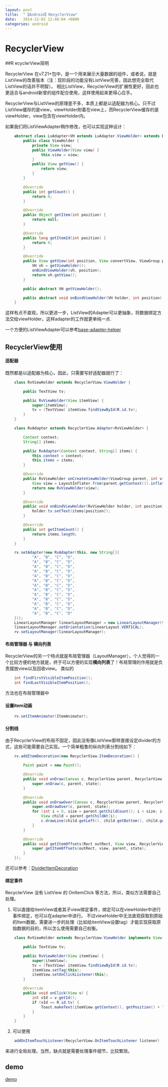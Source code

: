 ```yaml
---
layout: post
title:  "【Android】RecyclerView"
date:   2014-12-02 12:46:04 +0800
categories: android
---
```


# RecyclerView

##R ecyclerView简明

RecyclerView 在v7.21+包中，是一个用来展示大量数据的组件，或者说，就是ListView的改善版本（注：现阶段的功能没有ListView完善，因此想完全取代ListView的话并不明智）。
相比ListView，RecyclerView的扩展性更好，因此也更适合与android新曾的组件配合使用，这样使用起来更得心应手。

RecyclerView与ListView的原理差不多，本质上都是以适配器为核心。只不过ListView缓存的是view，viewHolder附着在view上，而RecyclerView缓存的是viewHolder，view包含在viewHolder内。

如果我们将ListViewAdapter稍作修改，也可以实现这种设计：

```java
    abstract class LvAdapter<VH extends LvAdapter.ViewHolder> extends BaseAdapter {
        public class ViewHolder {
            private View view;
            public ViewHolder(View view) {
                this.view = view;
            }
            public View getView() {
                return view;
            }
        }

        @Override
        public int getCount() {
            return 0;
        }

        @Override
        public Object getItem(int position) {
            return null;
        }

        @Override
        public long getItemId(int position) {
            return 0;
        }

        @Override
        public View getView(int position, View convertView, ViewGroup parent) {
            VH vh = getViewHolder();
            onBindViewHolder(vh, position);
            return vh.getView();
        }

        public abstract VH getViewHolder();

        public abstract void onBindViewHolder(VH holder, int position);
    }
```

这样有点不直观，所以更进一步，ListView的Adapter可以更抽象，将数据绑定方法交给viewHolder，这样adapter的工作就更单纯一点.

一个方便的ListViewAdapter可以参考[base-adapter-helper](https://github.com/JoanZapata/base-adapter-helper)


## RecyclerView使用

#### 适配器
既然都是以适配器为核心，因此，只需要写好适配器就行了：

```java
    class RvViewHolder extends RecyclerView.ViewHolder {

        public TextView tv;

        public RvViewHolder(View itemView) {
            super(itemView);
            tv = (TextView) itemView.findViewById(R.id.tv);
        }
    }

    class RvAdapter extends RecyclerView.Adapter<RvViewHolder> {

        Context context;
        String[] items;

        public RvAdapter(Context context, String[] items) {
            this.context = context;
            this.items = items;
        }

        @Override
        public RvViewHolder onCreateViewHolder(ViewGroup parent, int viewType) {
            View view = LayoutInflater.from(parent.getContext()).inflate(R.layout.apt_v7_recycler_view, parent, false);
            return new RvViewHolder(view);
        }

        @Override
        public void onBindViewHolder(RvViewHolder holder, int position) {
            holder.tv.setText(items[position]);
        }

        @Override
        public int getItemCount() {
            return items.length;
        }
    }

    rv.setAdapter(new RvAdapter(this, new String[]{
            "A", "B", "C", "D",
            "A", "B", "C", "D",
            "A", "B", "C", "D",
            "A", "B", "C", "D",
            "A", "B", "C", "D",
            "A", "B", "C", "D",
            "A", "B", "C", "D",
            "A", "B", "C", "D",
            "A", "B", "C", "D",
            "A", "B", "C", "D",
            "A", "B", "C", "D",
            "A", "B", "C", "D",
            "A", "B", "C", "D"
    }));
    LinearLayoutManager linearLayoutManager = new LinearLayoutManager(this);
    linearLayoutManager.setOrientation(LinearLayout.VERTICAL);
    rv.setLayoutManager(linearLayoutManager);
```

#### 布局管理器 与 横向列表

RecyclerView的另一个特点就是布局管理器（LayoutManager），个人觉得的一个比较方便的地方就是，终于可以方便的实现**横向列表**</em>了！布局管理的作用就是负责摆放view以及回收view。
类似的

```java
    int findFirstVisibleItemPosition();
    int findLastVisibleItemPosition();
```

方法也在布局管理器中

#### 设置item动画

```java
    rv.setItemAnimator(ItemAnimator);
```

#### 分割线
由于RecyclerView的布局不固定，因此没有像ListView那样直接设定divider的方式，这些可能需要自己实现。一个简单粗鲁的纵向列表分割线如下：

```java
    rv.addItemDecoration(new RecyclerView.ItemDecoration() {

        Paint paint = new Paint();

        @Override
        public void onDraw(Canvas c, RecyclerView parent, RecyclerView.State state) {
            super.onDraw(c, parent, state);
        }

        @Override
        public void onDrawOver(Canvas c, RecyclerView parent, RecyclerView.State state) {
            super.onDrawOver(c, parent, state);
            for (int i = 0, size = parent.getChildCount(); i < size; i++) {
                View child = parent.getChildAt(i);
                c.drawLine(child.getLeft(), child.getBottom(), child.getRight(), child.getBottom(), paint);
            }
        }

        @Override
        public void getItemOffsets(Rect outRect, View view, RecyclerView parent, RecyclerView.State state) {
            super.getItemOffsets(outRect, view, parent, state);
        }
    });
```

还可以参考：[DividerItemDecoration](https://gist.github.com/alexfu/0f464fc3742f134ccd1e)

#### 绑定事件

RecyclerView 没有 ListView 的 OnItemClick 等方法，所以，类似方法需要自己处理。

1. 可以直接给itemView或者其子view绑定事件，绑定可以在viewHolder中进行事件绑定，也可以在adapter中进行。
不过viewHolder中无法直观获取到原始的Item数据，需要进一步的处理（比如给itemView设置tag）才能实现获取原始数据的目的，所以怎么使用需要自己权衡。

```java
    class RvViewHolder extends RecyclerView.ViewHolder implements View.OnClickListener {

        public TextView tv;

        public RvViewHolder(View itemView) {
            super(itemView);
            tv = (TextView) itemView.findViewById(R.id.tv);
            itemView.setTag(this);
            itemView.setOnClickListener(this);
        }

        @Override
        public void onClick(View v) {
            int vId = v.getId();
            if (vId == R.id.tv) {
                Toast.makeText(itemView.getContext(), getPosition() + "", Toast.LENGTH_SHORT).show();
            }
        }
    }
```

2. 可以使用

```java
    addOnItemTouchListener(RecyclerView.OnItemTouchListener listener)
```

来进行全局处理。当然，缺点就是需要处理事件细节，比较繁琐。

## demo

[demo](http://git.oschina.net/xesam/AndroidLollipop)



